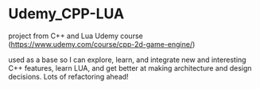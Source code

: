# Udemy_CPP-LUA
project from C++ and Lua Udemy course (https://www.udemy.com/course/cpp-2d-game-engine/)

used as a base so I can explore, learn, and integrate new and interesting C++ features, learn LUA, and get better at making architecture and design decisions. Lots of refactoring ahead!
